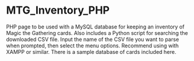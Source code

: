 # MTG_Inventory_PHP
PHP page to be used with a MySQL database for keeping an inventory of Magic the Gathering cards. 
Also includes a Python script for searching the downloaded CSV file. Input the name of the CSV file you want to parse when prompted, then select the menu options.
Recommend using with XAMPP or similar.
There is a sample database of cards included here.
